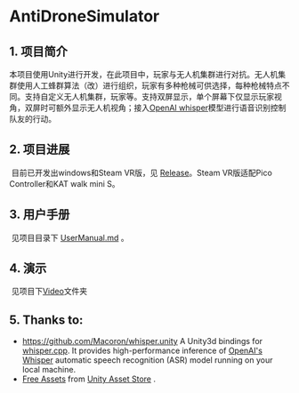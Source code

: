 # AntiDroneSimulator

## 1. 项目简介

​	本项目使用Unity进行开发，在此项目中，玩家与无人机集群进行对抗。无人机集群使用人工蜂群算法（改）进行组织，玩家有多种枪械可供选择，每种枪械特点不同。支持自定义无人机集群，玩家等。支持双屏显示，单个屏幕下仅显示玩家视角，双屏时可额外显示无人机视角；接入[OpenAI whisper](https://openai.com/index/whisper/)模型进行语音识别控制队友的行动。

## 2. 项目进展

​	目前已开发出windows和Steam VR版，见 [Release](https://github.com/hby-star/AntiDroneSimulator/releases)。Steam VR版适配Pico Controller和KAT walk mini S。

## 3. 用户手册

​	见项目目录下 [UserManual.md](https://github.com/hby-star/AntiDroneSimulator/blob/vr_steam/UserManual.md) 。

## 4. 演示

​	见项目下[Video](https://github.com/hby-star/AntiDroneSimulator/tree/vr_steam/Video)文件夹

## 5. Thanks to:

* https://github.com/Macoron/whisper.unity A Unity3d bindings for [whisper.cpp](https://github.com/ggerganov/whisper.cpp). It provides high-performance inference of [OpenAI's Whisper](https://github.com/openai/whisper) automatic speech recognition (ASR) model running on your local machine.
* [Free Assets](https://github.com/hby-star/AntiDroneSimulator/tree/vr_steam/Assets/ExternalAssets ) from [Unity Asset Store](https://assetstore.unity.com/) .
